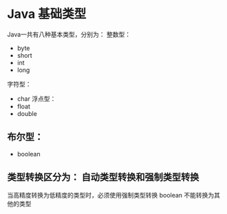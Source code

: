 # Java 基础类型
Java一共有八种基本类型，分别为：
整数型：
* byte
* short
* int
* long

字符型：
* char
浮点型：
* float
* double

## 布尔型：
* boolean


类型转换区分为：
自动类型转换和强制类型转换 
---
当高精度转换为低精度的类型时，必须使用强制类型转换
boolean 不能转换为其他的类型






